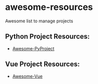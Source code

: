 # awesome-resources
Awesome list to manage projects

## Python Project Resources:

* [Awesome-PyProject](https://github.com/carlosperate/awesome-pyproject)


## Vue Project Resources:

* [Awesome-Vue](https://github.com/vuejs/awesome-vue)
